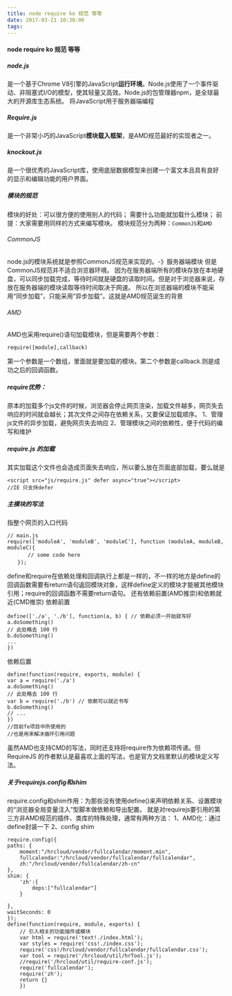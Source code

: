 ```yaml
---
title: node require ko 规范 等等
date: 2017-03-21 10:38:06
tags:
---
```

#### node require ko 规范 等等
#####  node.js
是一个基于Chrome V8引擎的JavaScript**运行环境**。Node.js使用了一个事件驱动、非阻塞式I/O的模型，使其轻量又高效。Node.js的包管理器npm，是全球最大的开源库生态系统。
将JavaScript用于服务器端编程
##### Require.js
是一个非常小巧的JavaScript**模块载入框架**，是AMD规范最好的实现者之一。

##### knockout.js
是一个很优秀的JavaScript库，使用底层数据模型来创建一个富文本且具有良好的显示和编辑功能的用户界面。
##### 模块的规范
模块的好处：可以很方便的使用别人的代码； 需要什么功能就加载什么模块； 
前提：大家需要用同样的方式来编写模块。
模块规范分为两种：`CommonJS`和`AMD`
###### CommonJS
node.js的模块系统就是参照CommonJS规范来实现的。-》服务器端模块
但是CommonJS规范并不适合浏览器环境。
因为在服务器端所有的模块存放在本地硬盘，可以同步加载完成，等待时间就是硬盘的读取时间。但是对于浏览器来说，存放在服务器端的模块读取等待时间取决于网速。
所以在浏览器端的模块不能采用“同步加载”，只能采用“异步加载”。这就是AMD规范诞生的背景
###### AMD
AMD也采用require()语句加载模块，但是需要两个参数：

    require([module],callback)
  第一个参数是一个数组，里面就是要加载的模块。第二个参数是callback.则是成功之后的回调函数。
#####  require优势：
原本的加载多个js文件的时候，浏览器会停止网页渲染，加载文件越多，网页失去响应的时间就会越长；其次文件之间存在依赖关系，又要保证加载顺序。
 1、管理js文件的异步加载，避免网页失去响应
 2、管理模块之间的依赖性，便于代码的编写和维护
 ##### require.js 的加载
 其实加载这个文件也会造成页面失去响应，所以要么放在页面底部加载，要么就是
 

    <script src="js/require.js" defer async="true"></script>
    //IE 只支持defer
##### 主模块的写法
指整个网页的入口代码

    // main.js
	require(['moduleA', 'moduleB', 'moduleC'], function (moduleA, moduleB, moduleC){
	　　　　// some code here
	　　});
define和require在依赖处理和回调执行上都是一样的，不一样的地方是define的回调函数需要有return语句返回模块对象，这样define定义的模块才能被其他模块引用；require的回调函数不需要return语句。
还有依赖前置(AMD推崇)和依赖就近(CMD推崇)
依赖前置

    define(['./a', './b'], function(a, b) { // 依赖必须一开始就写好
	a.doSomething()
	// 此处略去 100 行
	b.doSomething()
	...
	}) 
 依赖后置

    define(function(require, exports, module) {
	var a = require('./a')
	a.doSomething()
	// 此处略去 100 行
	var b = require('./b') // 依赖可以就近书写
	b.doSomething()
	// ... 
	})
	//目前fe项目中所使用的
	//也是用来解决循环引用问题

虽然AMD也支持CMD的写法，同时还支持将require作为依赖项传递。但 RequireJS 的作者默认是最喜欢上面的写法，也是官方文档里默认的模块定义写法。

##### 关于requirejs.config和shim
require.config和shim作用：为那些没有使用define()来声明依赖关系、设置模块的“浏览器全局变量注入”型脚本做依赖和导出配置。
就是对requirejs要引用的第三方非AMD规范的插件、类库的特殊处理，通常有两种方法：
1、AMD化：通过define封装一下
2、config shim

    require.config({
    paths: {
        moment:"/hrcloud/vendor/fullcalendar/moment.min",
        fullcalendar:"/hrcloud/vendor/fullcalendar/fullcalendar",
        zh:"/hrcloud/vendor/fullcalendar/zh-cn"
    },
    shim: {
        'zh':{
            deps:["fullcalendar"]
        }

    },
    waitSeconds: 0
	});
	define(function(require, module, exports) {
		// 引入相关的功能插件或模块
		var html = require('text!./index.html');
		var styles = require('css!./index.css');
	    require('css!/hrcloud/vendor/fullcalendar/fullcalendar.css');
		var tool = require('/hrcloud/util/hrTool.js');
	    //require('/hrcloud/util/require-conf.js');
	    require('fullcalendar');
	    require('zh');
	    return {}
	    })

